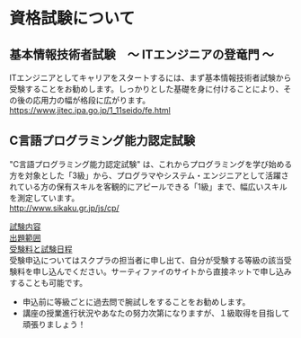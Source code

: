 # 資格試験について

## 基本情報技術者試験　～ ITエンジニアの登竜門 ～  
ITエンジニアとしてキャリアをスタートするには、まず基本情報技術者試験から受験することをお勧めします。しっかりとした基礎を身に付けることにより、その後の応用力の幅が格段に広がります。  
https://www.jitec.ipa.go.jp/1_11seido/fe.html

## C言語プログラミング能力認定試験   
"C言語プログラミング能力認定試験" は、これからプログラミングを学び始める方を対象とした「3級」から、プログラマやシステム・エンジニアとして活躍されている方の保有スキルを客観的にアピールできる「1級」まで、幅広いスキルを測定しています。  
http://www.sikaku.gr.jp/js/cp/

[試験内容](http://www.sikaku.gr.jp/js/cp/ind/about/content/)  
[出題範囲](http://www.sikaku.gr.jp/js/cp/exam/range/03/)  
[受験料と試験日程](http://www.sikaku.gr.jp/js/cp/ind/apply/outline/)  
受験申込についてはスクプラの担当者に申し出て、自分が受験する等級の該当受験料を申し込んでください。サーティファイのサイトから直接ネットで申し込みすることも可能です。

* 申込前に等級ごとに過去問で腕試しをすることをお勧めします。  
* 講座の授業進行状況やあなたの努力次第になりますが、１級取得を目指して頑張りましょう！  
